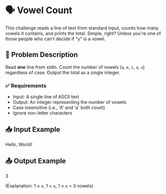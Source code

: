 # 🗣️ Vowel Count

This challenge reads a line of text from standard input, counts how many vowels it contains, and prints the total. Simple, right? Unless you're one of those people who can't decide if "y" is a vowel.

## 🧠 Problem Description

Read **one** line from stdin. Count the number of vowels (`a`, `e`, `i`, `o`, `u`) regardless of case. Output the total as a single integer.

### ✅ Requirements
- Input: A single line of ASCII text
- Output: An integer representing the number of vowels
- Case insensitive (i.e., 'A' and 'a' both count)
- Ignore non-letter characters

## 📥 Input Example
Hello, World!


## 📤 Output Example
3

(Explanation: 1 × `e`, 1 × `o`, 1 × `o` = 3 vowels)
